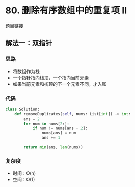 # 80. 删除有序数组中的重复项 II

[题目链接](https://leetcode.cn/problems/remove-duplicates-from-sorted-array-ii/description)

## 解法一：双指针

### 思路

- 将数组作为栈
- 一个指针指向栈顶，一个指向当前元素
- 如果当前元素和栈顶的下一个元素不同，才入账

### 代码

```py
class Solution:
    def removeDuplicates(self, nums: List[int]) -> int:
        ans = 2
        for num in nums[2:]:
            if num != nums[ans - 2]:
                nums[ans] = num
                ans += 1

        return min(ans, len(nums))
```

### 复杂度

- 时间：O(n)
- 空间：O(1)

